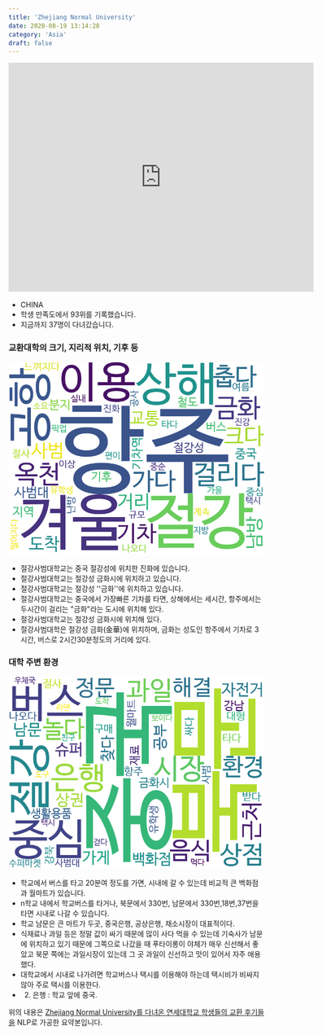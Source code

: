 ```yaml
---
title: 'Zhejiang Normal University'
date: 2020-08-19 13:14:28
category: 'Asia'
draft: false
---
```


<iframe
width="600"
height="450"
frameborder="0" style="border:0"
src="https://www.google.com/maps/embed/v1/place?key=AIzaSyC9e1AME-pVmWC4hBpFdu5S4dKzyepa3HQ&q=Zhejiang+Normal+University&center=29.079175,119.64742&zoom=14" allowfullscreen>
</iframe>


* CHINA
* 학생 만족도에서 93위를 기록했습니다.
* 지금까지 37명이 다녀갔습니다. 

### 교환대학의 크기, 지리적 위치, 기후 등

![gen_info-WordCloud](../univ_wordclouds_okt/gen_info/CN000020_gen_info_okt.png)

* 절강사범대학교는 중국 절강성에 위치한 진화에 있습니다.
* 절강사범대학교는 절강성 금화시에 위치하고 있습니다.
* 절강사범대학교는 절강성 ''금화''에 위치하고 있습니다.
* 절강사범대학교는 중국에서 가장빠른 기차를 타면, 상해에서는 세시간, 항주에서는 두시간이 걸리는 "금화"라는 도시에 위치해 있다.
* 절강사범대학교는 절강성 금화시에 위치해 있다.
* 절강사범대학은 절강성 금화(金華)에 위치하며, 금화는 성도인 항주에서 기차로 3시간, 버스로 2시간30분정도의 거리에 있다.


### 대학 주변 환경

![env_info-WordCloud](../univ_wordclouds_okt/env_info/CN000020_env_info_okt.png)

* 학교에서 버스를 타고 20분여 정도를 가면, 시내에 갈 수 있는데 비교적 큰 백화점과 월마트가 있습니다.
* n학교 내에서 학교버스를 타거나, 북문에서 330번, 남문에서 330번,18번,37번을 타면 시내로 나갈 수 있습니다.
* 학교 남문은 큰 마트가 두곳, 중국은행, 공상은행, 채소시장이 대표적이다.
* 식재료나 과일 등은 정말 값이 싸기 때문에 많이 사다 먹을 수 있는데 기숙사가 남문에 위치하고 있기 때문에 그쪽으로 나갔을 때 푸타이롱이 야체가 매우 신선해서 좋았고 북문 쪽에는 과일시장이 있는데 그 곳 과일이 신선하고 맛이 있어서 자주 애용했다.
* 대학교에서 시내로 나가려면 학교버스나 택시를 이용해야 하는데 택시비가 비싸지 않아 주로 택시를 이용한다.
* 2) 은행 : 학교 앞에 중국.


위의 내용은 [Zhejiang Normal University를 다녀온 연세대학교 학생들의 교환 후기들을](http://oia.yonsei.ac.kr/partner/expReport.asp?ucode=CN000020&bgbn=A) NLP로 가공한 요약본입니다. 
